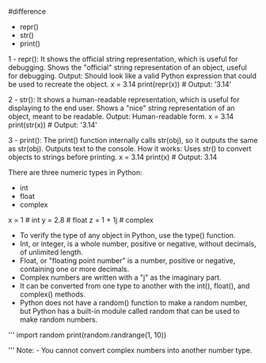 
#difference
   - repr()
   - str()
   - print()

1 - repr(): 
    It shows the official string representation, which is useful for debugging.
    Shows the "official" string representation of an object, useful for debugging.
    Output: Should look like a valid Python expression that could be used to recreate the object.
    x = 3.14
    print(repr(x))  # Output: '3.14'

2 - str(): 
    It shows a human-readable representation, which is useful for displaying to the end user. 
    Shows a "nice" string representation of an object, meant to be readable.
    Output: Human-readable form.
    x = 3.14
    print(str(x))  # Output: '3.14'

3 - print(): 
    The print() function internally calls str(obj), so it outputs the same as str(obj).
    Outputs text to the console.
    How it works: Uses str() to convert objects to strings before printing.
    x = 3.14
    print(x)  # Output: 3.14

 There are three numeric types in Python:

  - int
  - float
  - complex

   x = 1    # int
   y = 2.8  # float
   z = 1 + 1j   # complex

 - To verify the type of any object in Python, use the type() function.
 - Int, or integer, is a whole number, positive or negative, without decimals, of unlimited length.
 - Float, or "floating point number" is a number, positive or negative, containing one or more decimals.
 - Complex numbers are written with a "j" as the imaginary part.
 - It can be converted from one type to another with the int(), float(), and complex() methods.
 - Python does not have a random() function to make a random number, but Python has a built-in module 
   called random that can be used to make random numbers.
   
'''
   import random
   print(random.randrange(1, 10))

'''
 Note: - You cannot convert complex numbers into another number type.

       
